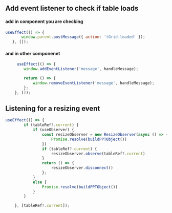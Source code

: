 ## Add event listener to check if table loads
#### add in component you are checking
 ```javascript
useEffect(() => {
        window.parent.postMessage({ action: 'tGrid-loaded' });
    }, []);
```

#### and in other componenet
```javascript
     useEffect(() => {
        window.addEventListener('message', handleMessage);

        return () => {
            window.removeEventListener('message', handleMessage);
        };
    }, []);
```

## Listening for a resizing event
```javascript
useEffect(() => {
        if (tableRef?.current) {
            if (useObserver) {
                const resizeObserver = new ResizeObserver(async () => {
                    Promise.resolve(buildPPTObject())
                })
                if (tableRef?.current) {
                    resizeObserver.observe(tableRef?.current)
                }
                return () => {
                    resizeObserver.disconnect()
                };
            }
            else {
                Promise.resolve(buildPPTObject())
            }
        }

    }, [tableRef?.current]);
```
